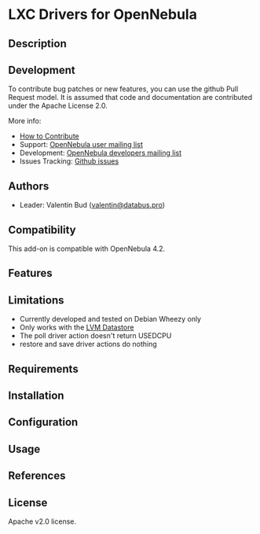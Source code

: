 # LXC Drivers for OpenNebula

## Description

## Development

To contribute bug patches or new features, you can use the github Pull Request model. It is assumed that code and documentation are contributed under the Apache License 2.0. 

More info:
* [How to Contribute](http://opennebula.org/software:add-ons#how_to_contribute_to_an_existing_add-on)
* Support: [OpenNebula user mailing list](http://opennebula.org/community:mailinglists)
* Development: [OpenNebula developers mailing list](http://opennebula.org/community:mailinglists)
* Issues Tracking: [Github issues](https://github.com/OpenNebula/addon-lxc/issues)

## Authors

* Leader: Valentin Bud (valentin@databus.pro)

## Compatibility

This add-on is compatible with OpenNebula 4.2.

## Features

## Limitations

* Currently developed and tested on Debian Wheezy only
* Only works with the [LVM Datastore](http://opennebula.org/documentation:rel4.2:lvm_ds)
* The poll driver action doesn't return USEDCPU
* restore and save driver actions do nothing

## Requirements

## Installation

## Configuration

## Usage 

## References

## License

Apache v2.0 license.

